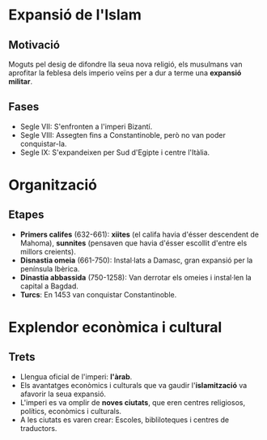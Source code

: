 # Expansió de l'Islam

## Motivació

Moguts pel desig de difondre lla seua nova religió, els musulmans van aprofitar la feblesa dels imperio veïns per a dur a terme una **expansió militar**.

## Fases

- Segle VII: S'enfronten a l'imperi Bizantí.
- Segle VIII: Assegten fins a Constantinoble, però no van poder conquistar-la.
- Segle IX: S'expandeixen per Sud d'Egipte i centre l'Itàlia.

# Organització

## Etapes

- **Primers califes** (632-661): **xiites** (el califa havia d'ésser descendent de Mahoma), **sunnites** (pensaven que havia d'ésser escollit d'entre els millors creients).
- **Disnastia omeia** (661-750): Instal·lats a Damasc, gran expansió per la península Ibèrica.
- **Dinastia abbassida** (750-1258): Van derrotar els omeies i instal·len la capital a Bagdad.
- **Turcs**: En 1453 van conquistar Constantinoble.

# Explendor econòmica i cultural

## Trets

- Llengua oficial de l'imperi: **l'àrab**.
- Els avantatges econòmics i culturals que va gaudir l'**islamització** va afavorir la seua expansió.
- L'imperi es va omplir de **noves ciutats**, que eren centres religiosos, polítics, econòmics i culturals.
- A les ciutats es varen crear: Escoles, bibliloteques i centres de traductors.

